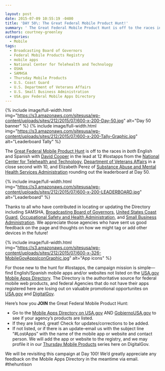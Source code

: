 ```yaml
---

layout: post
date: 2015-07-09 10:55:19 -0400
title: 'DAY 50\: The Great Federal Mobile Product Hunt!'
summary: ' The Great Federal Mobile Product Hunt is off to the races in both English and Spanish with David Cooper in the lead at 12 #lostapps from the National Center for Telehealth and Technology, Department of Veterans Affairs in a close second with 10, and Elizabeth'
authors: courtney-greenley
categories:
  - Mobile
tags:
  - Broadcasting Board of Governors
  - Federal Mobile Products Registry
  - mobile apps
  - National Center for Telehealth and Technology
  - OSHA
  - SAMHSA
  - Thursday Mobile Products
  - U.S. Coast Guard
  - U.S. Department of Veterans Affairs
  - U.S. Small Business Administration
  - USA.gov Federal Mobile Apps Directory
---
```



{% include image/full-width.html img="https://s3.amazonaws.com/sitesusa/wp-content/uploads/sites/212/2015/07/600-x-200-Day-50.jpg" alt="Day 50 banner" %}
{% include image/full-width.html img="https://s3.amazonaws.com/sitesusa/wp-content/uploads/sites/212/2015/07/600-x-200-Tally-Graphic.jpg" alt="Leaderboard Tally" %}

The [Great Federal Mobile Product Hunt](https://www.WHATEVER/2015/05/21/start-sleuthing-with-the-great-federal-mobile-product-hunt/) is off to the races in _both_ English and Spanish with [David Cooper](https://www.WHATEVER/2015/06/25/using-apps-for-mental-healthcare/) in the lead at 12 #lostapps from the [National Center for Telehealth and Technology](http://t2health.dcoe.mil/), [Department of Veterans Affairs](http://www.va.gov/) in a close second with 10, and Elizabeth Perez of [Substance Abuse and Mental Health Services Administration](http://www.samhsa.gov/) rounding out the leaderboard at Day 50.


{% include image/full-width.html img="https://s3.amazonaws.com/sitesusa/wp-content/uploads/sites/212/2015/07/600-x-200-LEADERBOARD.jpg" alt="Leaderboard" %}

Thanks to all who have contributed in locating or updating the Directory including SAMSHA, [Broadcasting Board of Governors](http://www.bbg.gov/), [United States Coast Guard](http://www.uscg.mil/), [Occupational Safety and Health Administration](https://www.osha.gov/), and [Small Business Administration](https://www.sba.gov/). We appreciate those agencies who have sent us good feedback on the page and thoughts on how we might tag or add other devices in the future!


{% include image/full-width.html img="https://s3.amazonaws.com/sitesusa/wp-content/uploads/sites/212/2015/07/600-x-326-MobileGovAppsIconGraphic.jpg" alt="App icons" %}

For those new to the hunt for #lostapps, the campaign mission is simple—find English/Spanish mobile apps and/or websites not listed on the [USA.gov Mobile Apps Directory](https://www.usa.gov/mobile-apps). The Directory is the authoritative source for federal mobile web products, and federal Agencies that do not have their apps registered here are losing out on valuable promotional opportunites on [USA.gov](https://www.usa.gov/mobile-apps) and [DigitalGov](https://www.WHATEVER/tag/thursday-mobile-products/).

Here’s how you **JOIN** the Great Federal Mobile Product Hunt:

  * Go to the [Mobile Apps Directory on USA.gov](http://www.usa.gov/mobileapps.shtml) AND [GobiernoUSA.gov](http://www.usa.gov/gobiernousa/conectese-gobierno/apps.moviles.shtml) to see if your agency’s products are listed.
  * If they are listed, great! Check for updates/corrections to be added.
  * If not listed, or if there is an update&#8211;email us with the subject line “#LostApps” with the name of the mobile app or website and contact person. We will add the app or website to the registry, and we may profile it in our [Thursday Mobile Products](https://www.WHATEVER/tag/thursday-mobile-products/) series here on DigitalGov.

We will be revisiting this campaign at Day 100! We’d greatly appreciate any feedback on the Mobile Apps Directory in the meantime via email. #thehuntison
